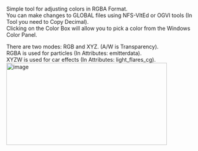 Simple tool for adjusting colors in RGBA Format.  
You can make changes to GLOBAL files using NFS-VltEd or OGVI tools (In Tool you need to Copy Decimal).  
Clicking on the Color Box will allow you to pick a color from the Windows Color Panel.  

There are two modes: RGB and XYZ. (A/W is Transparency).  
RGBA is used for particles (In Attributes: emitterdata).  
XYZW is used for car effects (In Attributes: light_flares_cg).  
<img width="420" height="215" alt="image" src="https://github.com/user-attachments/assets/2b6c356e-11cb-42a6-9552-bacc1bc46a72" />
